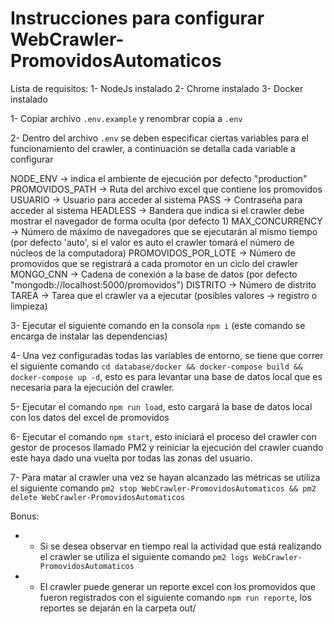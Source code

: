 # Instrucciones para configurar WebCrawler-PromovidosAutomaticos

Lista de requisitos:
1- NodeJs instalado
2- Chrome instalado
3- Docker instalado

1- Copiar archivo `.env.example` y renombrar copia a `.env`

2- Dentro del archivo `.env` se deben especificar ciertas variables para el funcionamiento del crawler, a continuación se
detalla cada variable a configurar

NODE_ENV -> indica el ambiente de ejecución por defecto "production"
PROMOVIDOS_PATH -> Ruta del archivo excel que contiene los promovidos
USUARIO -> Usuario para acceder al sistema
PASS -> Contraseña para acceder al sistema
HEADLESS -> Bandera que indica si el crawler debe mostrar el navegador de forma oculta (por defecto 1)
MAX_CONCURRENCY -> Número de máximo de navegadores que se ejecutarán al mismo tiempo (por defecto 'auto', si el valor es auto el crawler tomará el número de núcleos de la computadora)
PROMOVIDOS_POR_LOTE -> Número de promovidos que se registrará a cada promotor en un ciclo del crawler
MONGO_CNN -> Cadena de conexión a la base de datos (por defecto "mongodb://localhost:5000/promovidos")
DISTRITO -> Número de distrito
TAREA -> Tarea que el crawler va a ejecutar (posibles valores -> registro o limpieza)

3- Ejecutar el siguiente comando en la consola `npm i` (este comando se encarga de instalar las dependencias)

4- Una vez configuradas todas las variables de entorno, se tiene que correr el siguiente comando `cd database/docker && docker-compose build && docker-compose up -d`, esto es para levantar una base de datos local que es necesaria para la ejecución del crawler.

5- Ejecutar el comando `npm run load`, esto cargará la base de datos local con los datos del excel de promovidos

6- Ejecutar el comando `npm start`, esto iniciará el proceso del crawler con gestor de procesos llamado PM2 y reiniciar la ejecución del crawler cuando este haya dado una vuelta por todas las zonas del usuario.

7- Para matar al crawler una vez se hayan alcanzado las métricas se utiliza el siguiente comando `pm2 stop WebCrawler-PromovidosAutomaticos && pm2 delete WebCrawler-PromovidosAutomaticos` 

Bonus:
* - Si se desea observar en tiempo real la actividad que está realizando el crawler se utiliza el siguiente comando `pm2 logs WebCrawler-PromovidosAutomaticos` 

* - El crawler puede generar un reporte excel con los promovidos que fueron registrados con el siguiente comando `npm run reporte`, los reportes se dejarán en la carpeta out/